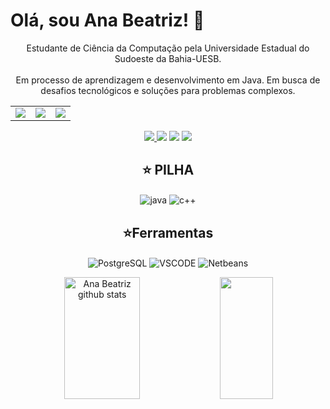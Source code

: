 
# Olá, sou Ana Beatriz! 👋

<p align="center">   Estudante de Ciência da Computação pela Universidade Estadual do Sudoeste da Bahia-UESB.  
 <br><br>  Em processo de aprendizagem e desenvolvimento em Java. Em busca de desafios tecnológicos e soluções para problemas complexos.



  
 <div align="center"> 
  <table>
    <tr>
      <td><img src="https://64.media.tumblr.com/tumblr_lyxj33CYzW1qigluvo4_250.gif"></td>
      <td><img src="https://64.media.tumblr.com/tumblr_lyxj33CYzW1qigluvo5_250.gifv"></td>
      <td><img src="https://64.media.tumblr.com/tumblr_lyxj33CYzW1qigluvo6_250.gifv"></td>
    </tr>
  </table>
</div>
<div> 
  

  <div align="center"> 
   <a href="https://www.instagram.com/anabeatrizsse" target="_blank"><img src="https://img.shields.io/badge/-Instagram-%23E4405F?style=for-the-badge&logo=instagram&logoColor=white">
    </a>
    <a href = "mailto:contato.anabeatrizsse1@gmail.com"> <img src="https://img.shields.io/badge/-Gmail-%23333?style=for-the-badge&logo=gmail&logoColor=white" target="_blank"></a>
   <a href="https://www.linkedin.com/in/ana-beatriz-8bb893290/" target="_blank"><img src="https://img.shields.io/badge/-LinkedIn-%230077B5?style=for-the-badge&logo=linkedin&logoColor=white"  
   target="_blank"></a> 
  <a href="https://twitter.com/blairfalida" target="_blank"><img src="https://img.shields.io/badge/Twitter-1DA1F2?style=for-the-badge&logo=twitter&logoColor=white" target="_blank"></a>





## ⭐️ PILHA
<img align=center alt="java"  src="https://img.shields.io/badge/Java-ED8B00?style=for-the-badge&logo=openjdk&logoColor=white">
<img align=center alt="c++"  src="https://img.shields.io/badge/C%2B%2B-00599C?style=for-the-badge&logo=c%2B%2B&logoColor=white">
  


  ##  ⭐️Ferramentas
  <img align=center alt="PostgreSQL"  src="https://img.shields.io/badge/PostgreSQL-316192?style=for-the-badge&logo=postgresql&logoColor=white">
  <img align=center alt="VSCODE"  src="https://img.shields.io/badge/VSCODE-316192?style=for-the-badge&logo=VSCODE&logoColor=white">
  <img align=center alt="Netbeans"  src="https://img.shields.io/badge/Netbeans-316192?style=for-the-badge&logo=Netbeans&logoColor=white">
 <p align="center">

   <div align="center">  
  <img width="49%" height="195px" src="https://github-readme-stats.vercel.app/api?username=anabeatrizsse1&show_icons=true&count_private=true&hide_border=true&title_color=ff91a4&icon_color=ff91a4&text_color=c9d1d9&bg_color=0d1117" alt="Ana Beatriz github stats" /> 
  <img width="41%" height="195px" src="https://github-readme-stats.vercel.app/api/top-langs/?username=anabeatrizsse1&layout=compact&hide_border=true&title_color=ff91a4&text_color=ff91a4&bg_color=0d1117" />
</div>
